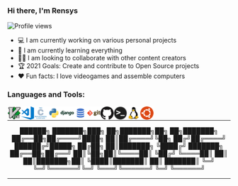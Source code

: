### Hi there, I'm Rensys 
![Profile views](https://gpvc.arturio.dev/NikitaKolotushkin)
+ 💻 I am currently working on various personal projects
+ 🌱 I am currently learning everything
+ 👨‍💼 I am looking to collaborate with other content creators
+ 🏆 2021 Goals: Create and contribute to Open Source projects
+ ❤️ Fun facts: I love videogames and assemble computers


### Languages and Tools:

[<img align="left" alt="Vim" width="30px" src="https://raw.githubusercontent.com/github/explore/80688e429a7d4ef2fca1e82350fe8e3517d3494d/topics/vim/vim.png" />][gitprofile]
[<img align="left" alt="Visual Studio Code" width="30px" src="https://raw.githubusercontent.com/github/explore/80688e429a7d4ef2fca1e82350fe8e3517d3494d/topics/visual-studio-code/visual-studio-code.png" />][gitprofile]
[<img align="left" alt="C Language" width="30px" src="https://raw.githubusercontent.com/github/explore/80688e429a7d4ef2fca1e82350fe8e3517d3494d/topics/c/c.png" />][gitprofile]
[<img align="left" alt="Python" width="30px" src="https://raw.githubusercontent.com/github/explore/80688e429a7d4ef2fca1e82350fe8e3517d3494d/topics/python/python.png" />][gitprofile]
[<img align="left" alt="Python Django" width="30px" src="https://raw.githubusercontent.com/github/explore/80688e429a7d4ef2fca1e82350fe8e3517d3494d/topics/django/django.png" />][gitprofile]
[<img align="left" alt="SQL" width="30px" src="https://raw.githubusercontent.com/github/explore/80688e429a7d4ef2fca1e82350fe8e3517d3494d/topics/sql/sql.png" />][gitprofile]
[<img align="left" alt="Git" width="30px" src="https://raw.githubusercontent.com/github/explore/80688e429a7d4ef2fca1e82350fe8e3517d3494d/topics/git/git.png" />][gitprofile]
[<img align="left" alt="GitHub" width="30px" src="https://raw.githubusercontent.com/github/explore/78df643247d429f6cc873026c0622819ad797942/topics/github/github.png" />][gitprofile]
[<img align="left" alt="Tetminal" width="30px" src="https://raw.githubusercontent.com/github/explore/80688e429a7d4ef2fca1e82350fe8e3517d3494d/topics/terminal/terminal.png" />][gitprofile]
[<img align="left" alt="Linux" width="30px" src="https://raw.githubusercontent.com/github/explore/80688e429a7d4ef2fca1e82350fe8e3517d3494d/topics/linux/linux.png" />][gitprofile]
[<img align="left" alt="Ubuntu" width="30px" src="https://raw.githubusercontent.com/github/explore/80688e429a7d4ef2fca1e82350fe8e3517d3494d/topics/ubuntu/ubuntu.png" />][gitprofile]

<br />

---

<p align='center'>██████╗ ███████╗███╗   ██╗███████╗██╗   ██╗███████╗
                  ██╔══██╗██╔════╝████╗  ██║██╔════╝╚██╗ ██╔╝██╔════╝
                  ██████╔╝█████╗  ██╔██╗ ██║███████╗ ╚████╔╝ ███████╗
                  ██╔══██╗██╔══╝  ██║╚██╗██║╚════██║  ╚██╔╝  ╚════██║
                  ██║  ██║███████╗██║ ╚████║███████║   ██║   ███████║
                  ╚═╝  ╚═╝╚══════╝╚═╝  ╚═══╝╚══════╝   ╚═╝   ╚══════╝</p>

<!-- <img align="left" alt="Rensys's Github Stats" src="https://github-readme-stats.vercel.app/api?username=NikitaKolotushkin&show_icons=true&hide_border=true" /> -->
<!-- <img align="left" alt="Rensys's Top languages" src="https://github-readme-stats.vercel.app/api/top-langs/?username=NikitaKolotushkin" /> -->

---

[gitprofile]: https://github.com/NikitaKolotushkin
